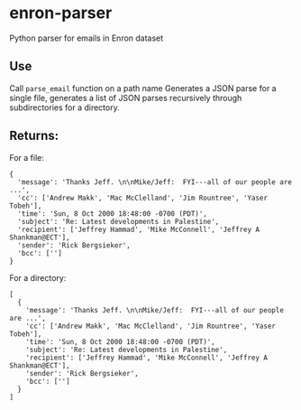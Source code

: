 # enron-parser
Python parser for emails in Enron dataset

## Use
Call `parse_email` function on a path name
Generates a JSON parse for a single file, generates a list of JSON parses recursively through subdirectories for a directory.

## Returns:
For a file:
```
{
  'message': 'Thanks Jeff. \n\nMike/Jeff:  FYI---all of our people are ...',
  'cc': ['Andrew Makk', 'Mac McClelland', 'Jim Rountree', 'Yaser Tobeh'],
  'time': 'Sun, 8 Oct 2000 18:48:00 -0700 (PDT)',
  'subject': 'Re: Latest developments in Palestine',
  'recipient': ['Jeffrey Hammad', 'Mike McConnell', 'Jeffrey A Shankman@ECT'],
  'sender': 'Rick Bergsieker', 
  'bcc': ['']
}
```

For a directory:
```
[
  {
    'message': 'Thanks Jeff. \n\nMike/Jeff:  FYI---all of our people are ...',
    'cc': ['Andrew Makk', 'Mac McClelland', 'Jim Rountree', 'Yaser Tobeh'],
    'time': 'Sun, 8 Oct 2000 18:48:00 -0700 (PDT)',
    'subject': 'Re: Latest developments in Palestine',
    'recipient': ['Jeffrey Hammad', 'Mike McConnell', 'Jeffrey A Shankman@ECT'],
    'sender': 'Rick Bergsieker', 
    'bcc': ['']
  }
]
```

